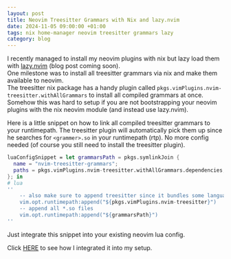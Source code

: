 ```yaml
---
layout: post
title: Neovim Treesitter Grammars with Nix and lazy.nvim
date: 2024-11-05 09:00:00 +01:00
tags: nix home-manager neovim treesitter grammars lazy
category: blog
---
```


I recently managed to install my neovim plugins with nix but lazy load them with [lazy.nvim](https://github.com/folke/lazy.nvim) (blog post coming soon).  
One milestone was to install all treesitter grammars via nix and make them available to neovim.  
The treesitter nix package has a handy plugin called `pkgs.vimPlugins.nvim-treesitter.withAllGrammars` to install all compiled grammars at once.  
Somehow this was hard to setup if you are not bootstrapping your neovim plugins with the nix neovim module (and instead use lazy.nvim).

Here is a little snippet on how to link all compiled treesitter grammars to your runtimepath. The treesitter plugin will automatically pick them up since he searches for `<grammer>.so` in your runtimepath (rtp). No more config needed (of course you still need to install the treesitter plugin).

```nix
luaConfigSnippet = let grammarsPath = pkgs.symlinkJoin {
  name = "nvim-treesitter-grammars";
  paths = pkgs.vimPlugins.nvim-treesitter.withAllGrammars.dependencies;
}; in 
# lua 
''
    -- also make sure to append treesitter since it bundles some languages
    vim.opt.runtimepath:append("${pkgs.vimPlugins.nvim-treesitter}")
    -- append all *.so files
    vim.opt.runtimepath:append("${grammarsPath}")
''
```

Just integrate this snippet into your existing neovim lua config.

Click [HERE](https://github.com/breuerfelix/feovim/blob/main/syntax.nix) to see how I integrated it into my setup.
